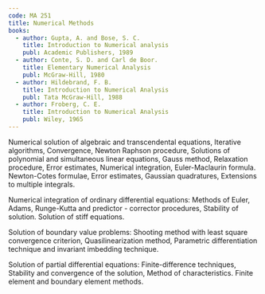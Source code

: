```yaml
---
code: MA 251
title: Numerical Methods
books:
  - author: Gupta, A. and Bose, S. C.
    title: Introduction to Numerical analysis
    publ: Academic Publishers, 1989
  - author: Conte, S. D. and Carl de Boor.
    title: Elementary Numerical Analysis
    publ: McGraw-Hill, 1980
  - author: Hildebrand, F. B.
    title: Introduction to Numerical Analysis
    publ: Tata McGraw-Hill, 1988
  - author: Froberg, C. E.
    title: Introduction to Numerical Analysis
    publ: Wiley, 1965
---
```


Numerical solution of algebraic and transcendental equations, Iterative
algorithms, Convergence, Newton Raphson procedure, Solutions of polynomial and
simultaneous linear equations, Gauss method, Relaxation procedure, Error
estimates, Numerical integration, Euler-Maclaurin formula. Newton-Cotes
formulae, Error estimates, Gaussian quadratures, Extensions to multiple
integrals.

Numerical integration of ordinary differential equations: Methods of Euler,
Adams, Runge-Kutta and predictor - corrector procedures, Stability of solution.
Solution of stiff equations.

Solution of boundary value problems: Shooting method with least square
convergence criterion, Quasilinearization method, Parametric differentiation
technique and invariant imbedding technique.

Solution of partial differential equations: Finite-difference techniques,
Stability and convergence of the solution, Method of characteristics. Finite
element and boundary element methods.
 

